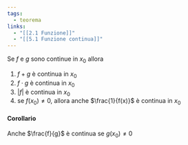 ```yaml
---
tags:
  - teorema
links:
  - "[[2.1 Funzione]]"
  - "[[5.1 Funzione continua]]"
---
```

Se $f$ e $g$ sono continue in $x_0$ allora
1. $f + g$ è continua in $x_0$
2. $f \cdot g$ è continua in $x_0$
3. $|f|$ è continua in $x_0$
4. se $f(x_0)\not=0$, allora anche $\frac{1}{f(x)}$ è continua in $x_0$

#### Corollario
Anche $\frac{f}{g}$ è continua se $g(x_0) \not=0$